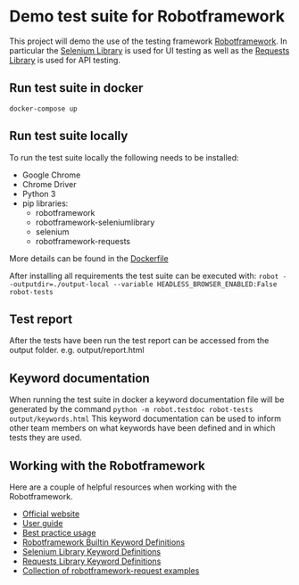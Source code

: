 # Demo test suite for Robotframework
This project will demo the use of the testing framework [Robotframework](https://robotframework.org/). In particular the [Selenium Library](https://pypi.org/project/robotframework-seleniumlibrary/) is used for UI testing as well as the [Requests Library](https://pypi.org/project/robotframework-requests/) is used for API testing.

## Run test suite in docker
`docker-compose up`

## Run test suite locally
To run the test suite locally the following needs to be installed:
- Google Chrome
- Chrome Driver
- Python 3
- pip libraries:
  - robotframework
  - robotframework-seleniumlibrary
  - selenium
  - robotframework-requests

More details can be found in the [Dockerfile](../blob/master/Dockerfile)

After installing all requirements the test suite can be executed with:
`robot --outputdir=./output-local --variable HEADLESS_BROWSER_ENABLED:False robot-tests`

## Test report
After the tests have been run the test report can be accessed from the output folder. e.g. output/report.html

## Keyword documentation
When running the test suite in docker a keyword documentation file will be generated by the command `python -m robot.testdoc robot-tests output/keywords.html`
This keyword documentation can be used to inform other team members on what keywords have been defined and in which tests they are used.

## Working with the Robotframework
Here are a couple of helpful resources when working with the Robotframework.
- [Official website](http://robotframework.org/)
- [User guide](http://robotframework.org/robotframework/latest/RobotFrameworkUserGuide.html)
- [Best practice usage](https://github.com/robotframework/HowToWriteGoodTestCases/blob/master/HowToWriteGoodTestCases.rst)
- [Robotframework Builtin Keyword Definitions](http://robotframework.org/robotframework/latest/libraries/BuiltIn.html#Keywords)
- [Selenium Library Keyword Definitions](http://robotframework.org/SeleniumLibrary/SeleniumLibrary.html)
- [Requests Library Keyword Definitions](http://bulkan.github.io/robotframework-requests/)
- [Collection of robotframework-request examples](https://github.com/bulkan/robotframework-requests/blob/master/tests/testcase.txt)
